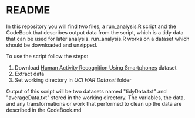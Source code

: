 README
======================

In this repository you will find two files, a run_analysis.R script and the CodeBook that describes output data from the script, which is a tidy data that can be used for later analysis. 
run_analysis.R works on a dataset which should be downloaded and unzipped.

To use the script follow the steps:

1. Download [Human Activity Recognition Using Smartphones](http://archive.ics.uci.edu/ml/datasets/Human+Activity+Recognition+Using+Smartphones) dataset
2. Extract data
3. Set working directory in *UCI HAR Dataset* folder
 
Output of this script will be two datasets named "tidyData.txt" and "averageData.txt" stored in the working directory.
The variables, the data, and any transformations or work that performed to clean up the data are described in the CodeBook.md


